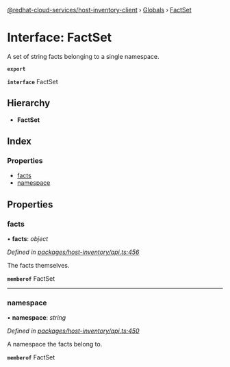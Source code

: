 [@redhat-cloud-services/host-inventory-client](../README.md) › [Globals](../globals.md) › [FactSet](factset.md)

# Interface: FactSet

A set of string facts belonging to a single namespace.

**`export`** 

**`interface`** FactSet

## Hierarchy

* **FactSet**

## Index

### Properties

* [facts](factset.md#facts)
* [namespace](factset.md#namespace)

## Properties

###  facts

• **facts**: *object*

*Defined in [packages/host-inventory/api.ts:456](https://github.com/RedHatInsights/javascript-clients/blob/master/packages/host-inventory/api.ts#L456)*

The facts themselves.

**`memberof`** FactSet

___

###  namespace

• **namespace**: *string*

*Defined in [packages/host-inventory/api.ts:450](https://github.com/RedHatInsights/javascript-clients/blob/master/packages/host-inventory/api.ts#L450)*

A namespace the facts belong to.

**`memberof`** FactSet
